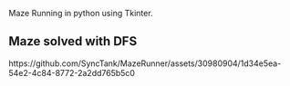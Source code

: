 Maze Running in python using Tkinter. 


<h2>Maze solved with DFS</h2>
https://github.com/SyncTank/MazeRunner/assets/30980904/1d34e5ea-54e2-4c84-8772-2a2dd765b5c0

